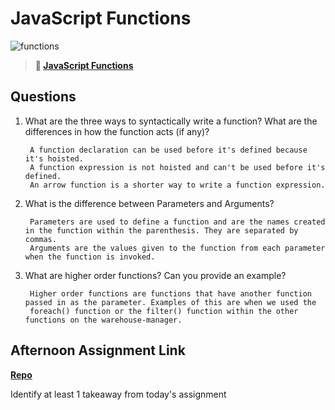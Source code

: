 # JavaScript Functions

![functions](https://bcw.blob.core.windows.net/public/img/function-anatomy.jpg)

> **📖 [JavaScript Functions](https://codeworksacademy.com/fs-student-guide/resources/wk2/02-Functions)**

## Questions

1. What are the three ways to syntactically write a function? What are the differences in how the function acts (if any)?

        A function declaration can be used before it's defined because it's hoisted. 
        A function expression is not hoisted and can't be used before it's defined.
        An arrow function is a shorter way to write a function expression.

2. What is the difference between Parameters and Arguments?

        Parameters are used to define a function and are the names created in the function within the parenthesis. They are separated by commas. 
        Arguments are the values given to the function from each parameter when the function is invoked. 

3. What are higher order functions? Can you provide an example?

        Higher order functions are functions that have another function passed in as the parameter. Examples of this are when we used the 
        foreach() function or the filter() function within the other functions on the warehouse-manager.

## Afternoon Assignment Link

**[Repo](https://github.com/TamraPeterson/warehouse-manager)**

Identify at least 1 takeaway from today's assignment
